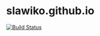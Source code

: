 # slawiko.github.io

[![Build Status](https://travis-ci.org/slawiko/slawiko.github.io.svg?branch=master)](https://travis-ci.org/slawiko/slawiko.github.io)
